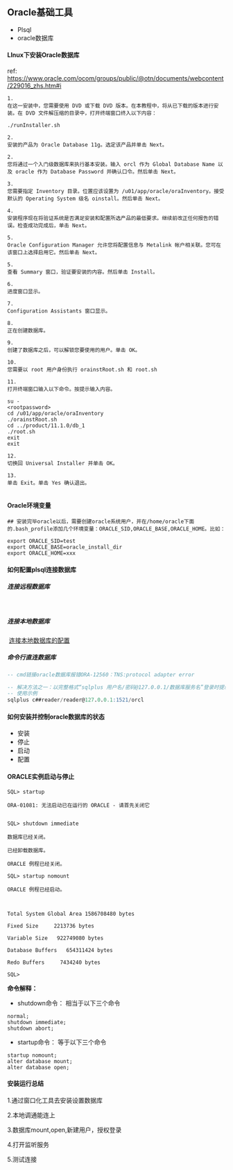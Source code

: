 ## Oracle基础工具

* Plsql
* oracle数据库



#### LInux下安装Oracle数据库

ref: https://www.oracle.com/ocom/groups/public/@otn/documents/webcontent/229016_zhs.htm#i

```shell
1.	
在这一安装中，您需要使用 DVD 或下载 DVD 版本。在本教程中，将从已下载的版本进行安装。在 DVD 文件解压缩的目录中，打开终端窗口终入以下内容：

./runInstaller.sh 

2.	
安装的产品为 Oracle Database 11g。选定该产品并单击 Next。

2.	
您将通过一个入门级数据库来执行基本安装。输入 orcl 作为 Global Database Name 以及 oracle 作为 Database Password 并确认口令。然后单击 Next。

3.	
您需要指定 Inventory 目录。位置应该设置为 /u01/app/oracle/oraInventory。接受默认的 Operating System 级名 oinstall。然后单击 Next。

4.	
安装程序现在将验证系统是否满足安装和配置所选产品的最低要求。继续前改正任何报告的错误。检查成功完成后，单击 Next。

5.	
Oracle Configuration Manager 允许您将配置信息与 Metalink 帐户相关联。您可在该窗口上选择启用它。然后单击 Next。

5.	
查看 Summary 窗口，验证要安装的内容。然后单击 Install。

6.	
进度窗口显示。

7.	
Configuration Assistants 窗口显示。

8.	
正在创建数据库。

9.	
创建了数据库之后，可以解锁您要使用的用户。单击 OK。

10.	
您需要以 root 用户身份执行 orainstRoot.sh 和 root.sh

11.	
打开终端窗口输入以下命令。按提示输入内容。

su -
<rootpassword>
cd /u01/app/oracle/oraInventory
./orainstRoot.sh
cd ../product/11.1.0/db_1
./root.sh
exit
exit

12.	
切换回 Universal Installer 并单击 OK。

13.	
单击 Exit。单击 Yes 确认退出。


```



#### Oracle环境变量

```shell
## 安装完毕oracle以后，需要创建oracle系统用户，并在/home/oracle下面的.bash_profile添加几个环境变量：ORACLE_SID,ORACLE_BASE,ORACLE_HOME。比如：

export ORACLE_SID=test 
export ORACLE_BASE=oracle_install_dir 
export ORACLE_HOME=xxx
```





#### 如何配置plsql连接数据库

##### 	连接远程数据库

​		

##### 	连接本地数据库

​		[连接本地数据库的配置](https://www.cnblogs.com/fengjunming/p/7966110.html)



##### 命令行直连数据库

```sql
-- cmd链接oracle数据库报错ORA-12560：TNS:protocol adapter error

-- 解决方法之一：以完整格式“sqlplus 用户名/密码@127.0.0.1/数据库服务名”登录时提示成功。
-- 使用示例
sqlplus c##reader/reader@127.0.0.1:1521/orcl
```









#### 如何安装并控制oracle数据库的状态

* 安装
* 停止
* 启动
* 配置





#### ORACLE实例启动与停止

```shell
SQL> startup

ORA-01081: 无法启动已在运行的 ORACLE - 请首先关闭它


SQL> shutdown immediate

数据库已经关闭。

已经卸载数据库。

ORACLE 例程已经关闭。

SQL> startup nomount

ORACLE 例程已经启动。



Total System Global Area 1586708480 bytes

Fixed Size     2213736 bytes

Variable Size   922749080 bytes

Database Buffers   654311424 bytes

Redo Buffers     7434240 bytes

SQL> 
```



**命令解释：**

- shutdown命令： 相当于以下三个命令

```
normal;
shutdown immediate;
shutdown abort;
```

- startup命令： 等于以下三个命令

```
startup nomount;
alter database mount;
alter database open;
```



#### 安装运行总结

1.通过窗口化工具去安装设置数据库

2.本地调通能连上

3.数据库mount,open,新建用户，授权登录

4.打开监听服务

5.测试连接



